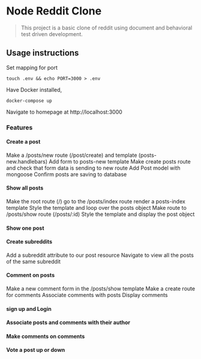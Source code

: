 # Node Reddit Clone

>This project is a basic clone of reddit using document and behavioral test driven
development.

## Usage instructions
Set mapping for port

`touch .env && echo PORT=3000 > .env`


Have Docker installed, 

`docker-compose up`

Navigate to homepage at http://localhost:3000

### Features
#### Create a post
Make a /posts/new route (/post/create) and template (posts-new.handlebars)
Add form to posts-new template
Make create posts route and check that form data is sending to new route
Add Post model with mongoose
Confirm posts are saving to database
#### Show all posts
Make the root route (/) go to the /posts/index route render a posts-index template
Style the template and loop over the posts object
Make route to /posts/show route (/posts/:id)
Style the template and display the post object
#### Show one post
#### Create subreddits
Add a subreddit attribute to our post resource
Navigate to view all the posts of the same subreddit
#### Comment on posts
Make a new comment form in the /posts/show template
Make a create route for comments
Associate comments with posts
Display comments
#### sign up and Login
#### Associate posts and comments with their author
#### Make comments on comments
#### Vote a post up or down





